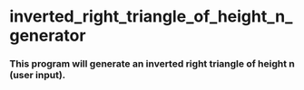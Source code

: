 # inverted_right_triangle_of_height_n_generator
### This program will generate an inverted right triangle of height n (user input).
